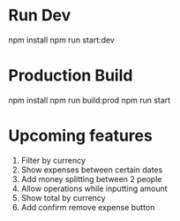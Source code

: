 # Run Dev
npm install
npm run start:dev

# Production Build
npm install
npm run build:prod
npm run start

# Upcoming features
1. Filter by currency
2. Show expenses between certain dates
3. Add money splitting between 2 people
4. Allow operations while inputting amount
5. Show total by currency
6. Add confirm remove expense button